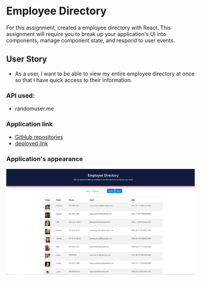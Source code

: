 # Employee Directory
For this assignment, created a employee directory with React. This assignment will require you to break up your application's UI into components, manage component state, and respond to user events.
## User Story

* As a user, I want to be able to view my entire employee directory at once so that I have quick access to their information.

### API used:
* randomuser.me

### Application link

* [GitHub repositories](https://github.com/mugich/employee-drectory)
* [deployed link](https://mugich.github.io/employee-drectory/)


### Application's appearance
![screenshot](./public/employee-d.png)
